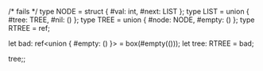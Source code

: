 /* fails */
type NODE = struct { #val: int, #next: LIST };
type LIST = union { #tree: TREE, #nil: () };
type TREE = union { #node: NODE, #empty: () };
type RTREE = ref<TREE>;

let bad: ref<union { #empty: () }> = box(#empty(()));
let tree: RTREE = bad;

tree;;